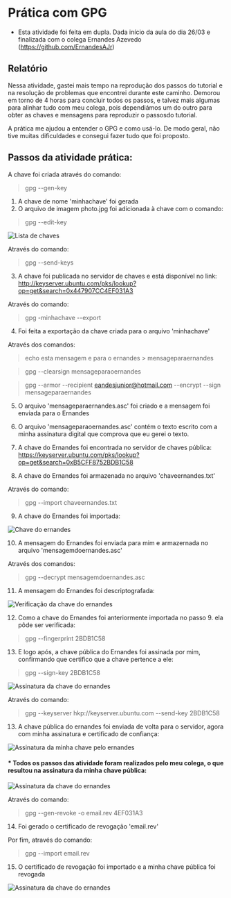 # Prática com GPG

- Esta atividade foi feita em dupla. Dada início da aula do dia 26/03 e finalizada com o colega Ernandes Azevedo (https://github.com/ErnandesAJr)

## Relatório

Nessa atividade, gastei mais tempo na reprodução dos passos do tutorial e na resolução de problemas que encontrei durante este caminho. Demorou em torno de 4 horas para concluir todos os passos, e talvez mais algumas para alinhar tudo com meu colega, pois dependiámos um do outro para obter as chaves e mensagens para reproduzir o passosdo tutorial.

A prática me ajudou a entender o GPG e como usá-lo. De modo geral, não tive muitas dificuldades e consegui fazer tudo que foi proposto.

## Passos da atividade prática:

A chave foi criada através do comando:

> gpg --gen-key 

1. A chave de nome 'minhachave' foi gerada
2. O arquivo de imagem photo.jpg foi adicionada à chave com o comando: 

> gpg --edit-key

![Lista de chaves](screenshots/list-key.png)

Através do comando:
> gpg --send-keys
3. A chave foi publicada no servidor de chaves e está disponível no link: http://keyserver.ubuntu.com/pks/lookup?op=get&search=0x447907CC4EF031A3

Através do comando:
> gpg -minhachave --export

4. Foi feita a exportação da chave criada para o arquivo 'minhachave'

Através dos comandos:

> echo esta mensagem e para o ernandes > mensageparaernandes

> gpg --clearsign mensageparaoernandes

> gpg --armor --recipient eandesjunior@hotmail.com --encrypt --sign mensageparaernandes

5. O arquivo 'mensageparaernandes.asc' foi criado e a mensagem foi enviada para o Ernandes

6. O arquivo 'mensageparaoernandes.asc' contém o texto escrito com a minha assinatura digital que comprova que eu gerei o texto.

7. A chave do Ernandes foi encontrada no servidor de chaves pública: https://keyserver.ubuntu.com/pks/lookup?op=get&search=0xB5CFF8752BDB1C58

8. A chave do Ernandes foi armazenada no arquivo 'chaveernandes.txt'

Através do comando:
> gpg --import chaveernandes.txt

9. A chave do Ernandes foi importada: 

![Chave do ernandes](screenshots/list-key-ernandes.png)

10. A mensagem do Ernandes foi enviada para mim e armazernada no arquivo 'mensagemdoernandes.asc'

Através dos comandos:

> gpg --decrypt mensagemdoernandes.asc

11. A mensagem do Ernandes foi descriptografada:

![Verificação da chave do ernandes](screenshots/ernandes-message.png)



12. Como a chave do Ernandes foi anteriormente importada no passo 9. ela pôde ser verificada:

> gpg --fingerprint 2BDB1C58

13. E logo após, a chave pública do Ernandes foi assinada por mim, confirmando que certifico que a chave pertence a ele:

> gpg --sign-key 2BDB1C58

![Assinatura da chave do ernandes](screenshots/signed-ernandes.png)

Através do comando:

> gpg --keyserver hkp://keyserver.ubuntu.com --send-key 2BDB1C58

13. A chave pública do ernandes foi enviada de volta para o servidor, agora com minha assinatura e certificado de confiança:

![Assinatura da minha chave pelo ernandes](screenshots/trust-ernandes.png)

#### * Todos os passos das atividade foram realizados pelo meu colega, o que resultou na assinatura da minha chave pública:

![Assinatura da chave do ernandes](screenshots/trust-me.png)

Através do comando:

> gpg --gen-revoke -o email.rev 4EF031A3

14. Foi gerado o certificado de revogação 'email.rev'

Por fim, através do comando:

> gpg --import email.rev

15. O certificado de revogação foi importado e a minha chave pública foi revogada 

![Assinatura da chave do ernandes](screenshots/revoked.png)







